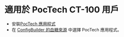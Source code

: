 # 適用於 PocTech CT-100 用戶

- 安裝[PocTech 應用程式](https://play.google.com/store/apps/details?id=com.poctechcorp.pocct)
- 在 [ConfigBuilder 的血糖來源](#Config-Builder-bg-source) 中選擇 PocTech 應用程式。
